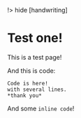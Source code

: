 !> hide
[handwriting]
# Test one!
This is a test page!

And this is code:
```
Code is here!
with several lines.
*thank you*
```
And some `inline code`!
